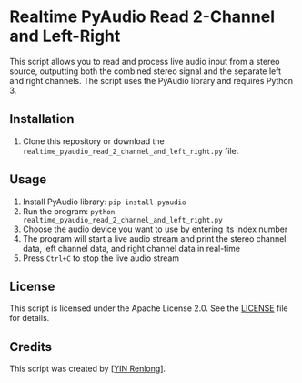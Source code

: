 # Realtime PyAudio Read 2-Channel and Left-Right

This script allows you to read and process live audio input from a stereo source, outputting both the combined stereo signal and the separate left and right channels. The script uses the PyAudio library and requires Python 3.

## Installation

1. Clone this repository or download the `realtime_pyaudio_read_2_channel_and_left_right.py` file.

## Usage

1. Install PyAudio library: `pip install pyaudio`
2. Run the program: `python realtime_pyaudio_read_2_channel_and_left_right.py`
3. Choose the audio device you want to use by entering its index number
4. The program will start a live audio stream and print the stereo channel data, left channel data, and right channel data in real-time
5. Press `Ctrl+C` to stop the live audio stream

## License

This script is licensed under the Apache License 2.0. See the [LICENSE](LICENSE) file for details.

## Credits

This script was created by [[YIN Renlong](https://github.com/YIN-Renlong)].
